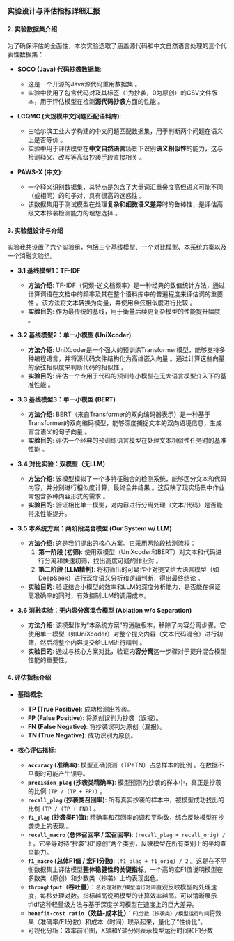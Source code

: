 ### **实验设计与评估指标详细汇报**

#### **2. 实验数据集介绍**

为了确保评估的全面性，本次实验选取了涵盖源代码和中文自然语言处理的三个代表性数据集：

* **SOCO (Java) 代码抄袭数据集**:
    * 这是一个开源的Java源代码重用数据集 。
    * 实验中使用了包含代码对及其标签（1为抄袭，0为原创）的CSV文件版本，用于评估模型在检测**源代码抄袭**方面的性能 。

* **LCQMC (大规模中文问题匹配语料库)**:
    * 由哈尔滨工业大学构建的中文问题匹配数据集，用于判断两个问题在语义上是否等价 。
    * 实验中用于评估模型在**中文自然语言**场景下识别**语义相似性**的能力，这与检测释义、改写等高级抄袭手段直接相关 。

* **PAWS-X (中文)**:
    * 一个释义识别数据集，其特点是包含了大量词汇重叠度高但语义可能不同（或相同）的句子对，具有很高的迷惑性 。
    * 该数据集用于测试模型在处理**复杂和细微语义差异**时的鲁棒性，是评估高级文本抄袭检测能力的理想选择 。

#### **3. 实验组设计与介绍**

实验我共设置了六个实验组，包括三个基线模型、一个对比模型、本系统方案以及一个消融实验组。

* **3.1 基线模型1：TF-IDF**
    * **方法介绍**: TF-IDF（词频-逆文档频率）是一种经典的数值统计方法，通过计算词语在文档中的频率及其在整个语料库中的普遍程度来评估词的重要性 。该方法将文本转换为向量，并使用余弦相似度进行比较 。
    * **实验目的**: 作为最传统的基线，用于衡量后续更复杂模型的性能提升幅度 。

* **3.2 基线模型2：单一小模型 (UniXcoder)**
    * **方法介绍**: UniXcoder是一个强大的预训练Transformer模型，能够支持多种编程语言，并将源代码文件结构化为高维嵌入向量 。通过计算这些向量的余弦相似度来判断代码的相似性 。
    * **实验目的**: 评估一个专用于代码的预训练小模型在无大语言模型介入下的基准性能 。

* **3.3 基线模型3：单一小模型 (BERT)**
    * **方法介绍**: BERT（来自Transformer的双向编码器表示）是一种基于Transformer的双向编码模型，能够深度捕捉文本的双向语境信息，生成富含语义的句子向量 。
    * **实验目的**: 评估一个经典的预训练语言模型在处理文本相似性任务时的基准性能 。

* **3.4 对比实验：双模型（无LLM）**
    * **方法介绍**: 该模型模拟了一个多特征融合的检测系统，能够区分文本和代码内容，并分别进行相似度计算，最终合并结果 。这反映了现实场景中作业常包含多种内容形式的需求 。
    * **实验目的**: 验证相比单一模型，对内容进行分离处理（文本/代码）是否能带来性能提升。

* **3.5 本系统方案：两阶段混合模型 (Our System w/ LLM)**
    * **方法介绍**: 这是我们提出的核心方案。它采用两阶段检测流程：
        1.  **第一阶段 (初筛)**: 使用双模型（UniXcoder和BERT）对文本和代码进行分离和快速初筛，找出高度可疑的作业对 。
        2.  **第二阶段 (LLM精判)**: 将初筛出的可疑作业对提交给大语言模型（如DeepSeek）进行深度语义分析和逻辑判断，得出最终结论 。
    * **实验目的**: 验证结合小模型的效率和LLM的深度分析能力，是否能在保证高准确率的同时，有效控制LLM的调用成本。

* **3.6 消融实验：无内容分离混合模型 (Ablation w/o Separation)**
    * **方法介绍**: 该模型作为“本系统方案”的消融版本，移除了内容分离步骤。它使用单一模型（如UniXcoder）对整个提交内容（文本代码混合）进行初筛，然后将整个内容提交给LLM进行精判 。
    * **实验目的**: 通过与核心方案对比，验证**内容分离**这一步骤对于提升混合模型性能的重要性。

#### **4. 评估指标介绍**

* **基础概念**:
    * **TP (True Positive)**: 成功检测出抄袭。
    * **FP (False Positive)**: 将原创误判为抄袭（误报）。
    * **FN (False Negative)**: 将抄袭误判为原创（漏报）。
    * **TN (True Negative)**: 成功识别为原创。

* **核心评估指标**:
    * **`accuracy` (准确率)**: 模型正确预测（TP+TN）占总样本的比例 。在数据不平衡时可能产生误导。
    * **`precision_plag` (抄袭类精确率)**: 模型预测为抄袭的样本中，真正是抄袭的比例 `(TP / (TP + FP))` 。
    * **`recall_plag` (抄袭类召回率)**: 所有真实抄袭的样本中，被模型成功找出的比例 `(TP / (TP + FN))` 。
    * **`f1_plag` (抄袭类F1值)**: 精确率和召回率的调和平均数，综合反映模型在抄袭类上的表现 。
    * **`recall_macro` (总体召回率 / 宏召回率)**: `(recall_plag + recall_orig) / 2` 。它平等对待“抄袭”和“原创”两个类别，反映模型在所有类别上的平均查全能力。
    * **`f1_macro` (总体F1值 / 宏F1分数)**: `(f1_plag + f1_orig) / 2` 。这是在不平衡数据集上评估模型**整体稳健性的关键指标**，一个高的宏F1值说明模型在多数类（原创）和少数类（抄袭）上均表现出色。
    * **`throughtput`（吞吐量）**：`总处理对数/模型运行时间`直观反映模型的处理速度，每秒处理对数。指标越高说明模型的计算效率越高。可以清晰展示tfidf这种轻量级方法与基于深度学习模型在速度上的巨大差异。
    * **`benefit-cost ratio`（效益-成本比）**：`F1分数（抄袭类）/模型运行时间`将效果（准确率/F1分数）和成本（时间）联系起来，量化了“性价比”。
    * 可视化分析：效率前沿图，X轴和Y轴分别表示模型运行时间和F1分数